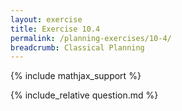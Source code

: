 ```yaml
---
layout: exercise
title: Exercise 10.4
permalink: /planning-exercises/10-4/
breadcrumb: Classical Planning
---
```


{% include mathjax_support %}

<div><i class="arrow-up loader" data-chapter="planning-exercises" data-exercise="ex_4" data-rating="0"></i></div>
{% include_relative question.md %}
